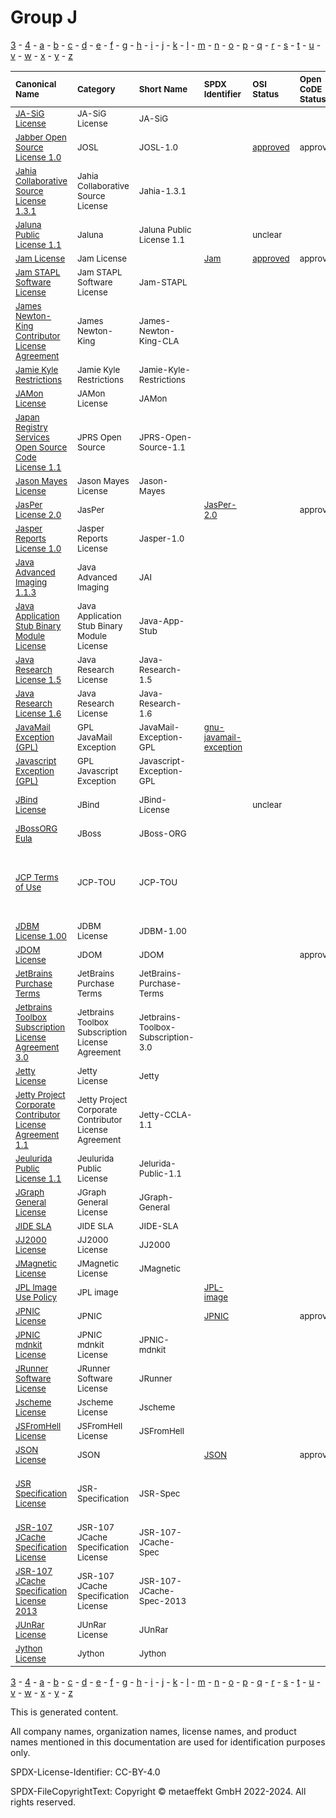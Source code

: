 # Group J

[3](../[3]/README.md) -
[4](../[4]/README.md) -
[a](../[a]/README.md) - 
[b](../[b]/README.md) - 
[c](../[c]/README.md) - 
[d](../[d]/README.md) - 
[e](../[e]/README.md) - 
[f](../[f]/README.md) - 
[g](../[g]/README.md) - 
[h](../[h]/README.md) - 
[i](../[i]/README.md) - 
[j](../[j]/README.md) - 
[k](../[k]/README.md) - 
[l](../[l]/README.md) - 
[m](../[m]/README.md) - 
[n](../[n]/README.md) - 
[o](../[o]/README.md) - 
[p](../[p]/README.md) - 
[q](../[q]/README.md) - 
[r](../[r]/README.md) - 
[s](../[s]/README.md) - 
[t](../[t]/README.md) - 
[u](../[u]/README.md) - 
[v](../[v]/README.md) - 
[w](../[w]/README.md) - 
[x](../[x]/README.md) - 
[y](../[y]/README.md) - 
[z](../[z]/README.md)

|<sup>Canonical Name</sup>|<sup>Category</sup>|<sup>Short Name</sup>|<sup>SPDX Identifier</sup>|<sup>OSI Status</sup>|<sup>Open CoDE Status</sup>|<sup>ScanCode</sup>|<sup>Matched ScanCode</sup>|<sup>Type</sup>|
| :-- | :-- | :-- | :-- | :-- | :-- | :-- | :-- | :-- |
|<sup>[JA-SiG License]([ja]/JA-SiG-License.yaml)</sup>|<sup>JA-SiG License</sup>|<sup>JA-SiG</sup>| | | |<sup>[ja-sig](https://github.com/nexB/scancode-toolkit/blob/develop/src/licensedcode/data/licenses/ja-sig.LICENSE)</sup>|<sup>[ja-sig](https://github.com/nexB/scancode-toolkit/blob/develop/src/licensedcode/data/licenses/ja-sig.LICENSE)</sup>|<sup>terms</sup>|
|<sup>[Jabber Open Source License 1.0]([ja]/Jabber-Open-Source-License-1.0.yaml)</sup>|<sup>JOSL</sup>|<sup>JOSL-1.0</sup>| |<sup>[approved](https://opensource.org/licenses/?ls=JOSL-1.0)</sup>|<sup>approved</sup>|<sup>[josl-1.0](https://github.com/nexB/scancode-toolkit/blob/develop/src/licensedcode/data/licenses/josl-1.0.LICENSE)</sup>|<sup>[josl-1.0](https://github.com/nexB/scancode-toolkit/blob/develop/src/licensedcode/data/licenses/josl-1.0.LICENSE)</sup>|<sup>terms</sup>|
|<sup>[Jahia Collaborative Source License 1.3.1]([ja]/Jahia-Collaborative-Source-License-1.3.1.yaml)</sup>|<sup>Jahia Collaborative Source License</sup>|<sup>Jahia-1.3.1</sup>| | | |<sup>[jahia-1.3.1](https://github.com/nexB/scancode-toolkit/blob/develop/src/licensedcode/data/licenses/jahia-1.3.1.LICENSE)</sup>|<sup>[jahia-1.3.1](https://github.com/nexB/scancode-toolkit/blob/develop/src/licensedcode/data/licenses/jahia-1.3.1.LICENSE)</sup>|<sup>terms</sup>|
|<sup>[Jaluna Public License 1.1]([ja]/Jaluna-Public-License-1.1.yaml)</sup>|<sup>Jaluna</sup>|<sup>Jaluna Public License 1.1</sup>| |<sup>unclear</sup>| | |<sup>[mpl-1.1](https://github.com/nexB/scancode-toolkit/blob/develop/src/licensedcode/data/licenses/mpl-1.1.LICENSE), [warranty-disclaimer](https://github.com/nexB/scancode-toolkit/blob/develop/src/licensedcode/data/licenses/warranty-disclaimer.LICENSE)</sup>|<sup>terms</sup>|
|<sup>[Jam License]([ja]/Jam-License.yaml)</sup>|<sup>Jam License</sup>|<sup> </sup>|<sup>[Jam](https://spdx.org/licenses/Jam.html)</sup>|<sup>[approved](https://opensource.org/licenses/?ls=Jam)</sup>|<sup>approved</sup>|<sup>[jam](https://github.com/nexB/scancode-toolkit/blob/develop/src/licensedcode/data/licenses/jam.LICENSE)</sup>|<sup>[jam](https://github.com/nexB/scancode-toolkit/blob/develop/src/licensedcode/data/licenses/jam.LICENSE)</sup>|<sup>terms</sup>|
|<sup>[Jam STAPL Software License]([ja]/Jam-STAPL-Software-License.yaml)</sup>|<sup>Jam STAPL Software License</sup>|<sup>Jam-STAPL</sup>| | | |<sup>[jam-stapl](https://github.com/nexB/scancode-toolkit/blob/develop/src/licensedcode/data/licenses/jam-stapl.LICENSE)</sup>|<sup>[jam-stapl](https://github.com/nexB/scancode-toolkit/blob/develop/src/licensedcode/data/licenses/jam-stapl.LICENSE)</sup>|<sup>terms</sup>|
|<sup>[James Newton-King Contributor License Agreement]([ja]/James-Newton-King-Contributor-License-Agreement.yaml)</sup>|<sup>James Newton-King</sup>|<sup>James-Newton-King-CLA</sup>| | | |<sup>[newton-king-cla](https://github.com/nexB/scancode-toolkit/blob/develop/src/licensedcode/data/licenses/newton-king-cla.LICENSE)</sup>|<sup>[newton-king-cla](https://github.com/nexB/scancode-toolkit/blob/develop/src/licensedcode/data/licenses/newton-king-cla.LICENSE)</sup>|<sup>terms</sup>|
|<sup>[Jamie Kyle Restrictions]([ja]/Jamie-Kyle-Restrictions.yaml)</sup>|<sup>Jamie Kyle Restrictions</sup>|<sup>Jamie-Kyle-Restrictions</sup>| | | | | |<sup>restriction</sup>|
|<sup>[JAMon License]([ja]/JAMon-License.yaml)</sup>|<sup>JAMon License</sup>|<sup>JAMon</sup>| | | |<sup>[jamon](https://github.com/nexB/scancode-toolkit/blob/develop/src/licensedcode/data/licenses/jamon.LICENSE)</sup>|<sup>[jamon](https://github.com/nexB/scancode-toolkit/blob/develop/src/licensedcode/data/licenses/jamon.LICENSE)</sup>|<sup>terms</sup>|
|<sup>[Japan Registry Services Open Source Code License 1.1]([ja]/Japan-Registry-Services-Open-Source-Code-License-1.1.yaml)</sup>|<sup>JPRS Open Source</sup>|<sup>JPRS-Open-Source-1.1</sup>| | | |<sup>[jprs-oscl-1.1](https://github.com/nexB/scancode-toolkit/blob/develop/src/licensedcode/data/licenses/jprs-oscl-1.1.LICENSE)</sup>|<sup>[jprs-oscl-1.1](https://github.com/nexB/scancode-toolkit/blob/develop/src/licensedcode/data/licenses/jprs-oscl-1.1.LICENSE)</sup>|<sup>terms</sup>|
|<sup>[Jason Mayes License]([ja]/Jason-Mayes-License.yaml)</sup>|<sup>Jason Mayes License</sup>|<sup>Jason-Mayes</sup>| | | |<sup>[jason-mayes](https://github.com/nexB/scancode-toolkit/blob/develop/src/licensedcode/data/licenses/jason-mayes.LICENSE)</sup>|<sup>[jason-mayes](https://github.com/nexB/scancode-toolkit/blob/develop/src/licensedcode/data/licenses/jason-mayes.LICENSE)</sup>|<sup>terms</sup>|
|<sup>[JasPer License 2.0]([ja]/JasPer-License-2.0.yaml)</sup>|<sup>JasPer</sup>|<sup> </sup>|<sup>[JasPer-2.0](https://spdx.org/licenses/JasPer-2.0.html)</sup>| |<sup>approved</sup>|<sup>[jasper-2.0](https://github.com/nexB/scancode-toolkit/blob/develop/src/licensedcode/data/licenses/jasper-2.0.LICENSE)</sup>|<sup>[jasper-2.0](https://github.com/nexB/scancode-toolkit/blob/develop/src/licensedcode/data/licenses/jasper-2.0.LICENSE)</sup>|<sup>terms</sup>|
|<sup>[Jasper Reports License 1.0]([ja]/Jasper-Reports-License-1.0.yaml)</sup>|<sup>Jasper Reports License</sup>|<sup>Jasper-1.0</sup>| | | |<sup>[jasper-1.0](https://github.com/nexB/scancode-toolkit/blob/develop/src/licensedcode/data/licenses/jasper-1.0.LICENSE)</sup>| |<sup>terms</sup>|
|<sup>[Java Advanced Imaging 1.1.3]([ja]/Java-Advanced-Imaging-1.1.3.yaml)</sup>|<sup>Java Advanced Imaging</sup>|<sup>JAI</sup>| | | |<sup>[sun-bcl-11-08](https://github.com/nexB/scancode-toolkit/blob/develop/src/licensedcode/data/licenses/sun-bcl-11-08.LICENSE)</sup>|<sup>[sun-bcl-11-08](https://github.com/nexB/scancode-toolkit/blob/develop/src/licensedcode/data/licenses/sun-bcl-11-08.LICENSE)</sup>|<sup>terms</sup>|
|<sup>[Java Application Stub Binary Module License]([ja]/Java-Application-Stub-Binary-Module-License.yaml)</sup>|<sup>Java Application Stub Binary Module License</sup>|<sup>Java-App-Stub</sup>| | | |<sup>[java-app-stub](https://github.com/nexB/scancode-toolkit/blob/develop/src/licensedcode/data/licenses/java-app-stub.LICENSE)</sup>|<sup>[java-app-stub](https://github.com/nexB/scancode-toolkit/blob/develop/src/licensedcode/data/licenses/java-app-stub.LICENSE)</sup>|<sup>terms</sup>|
|<sup>[Java Research License 1.5]([ja]/Java-Research-License-1.5.yaml)</sup>|<sup>Java Research License</sup>|<sup>Java-Research-1.5</sup>| | | |<sup>[java-research-1.5](https://github.com/nexB/scancode-toolkit/blob/develop/src/licensedcode/data/licenses/java-research-1.5.LICENSE)</sup>|<sup>[java-research-1.5](https://github.com/nexB/scancode-toolkit/blob/develop/src/licensedcode/data/licenses/java-research-1.5.LICENSE)</sup>|<sup>terms</sup>|
|<sup>[Java Research License 1.6]([ja]/Java-Research-License-1.6.yaml)</sup>|<sup>Java Research License</sup>|<sup>Java-Research-1.6</sup>| | | |<sup>[java-research-1.6](https://github.com/nexB/scancode-toolkit/blob/develop/src/licensedcode/data/licenses/java-research-1.6.LICENSE)</sup>|<sup>[java-research-1.6](https://github.com/nexB/scancode-toolkit/blob/develop/src/licensedcode/data/licenses/java-research-1.6.LICENSE)</sup>|<sup>terms</sup>|
|<sup>[JavaMail Exception (GPL)]([ja]/JavaMail-Exception-(GPL).yaml)</sup>|<sup>GPL JavaMail Exception</sup>|<sup>JavaMail-Exception-GPL</sup>|<sup>[gnu-javamail-exception](https://spdx.org/licenses/gnu-javamail-exception.html)</sup>| | |<sup>[gnu-javamail-exception](https://github.com/nexB/scancode-toolkit/blob/develop/src/licensedcode/data/licenses/gnu-javamail-exception.LICENSE)</sup>|<sup>[gnu-javamail-exception](https://github.com/nexB/scancode-toolkit/blob/develop/src/licensedcode/data/licenses/gnu-javamail-exception.LICENSE)</sup>|<sup>exception</sup>|
|<sup>[Javascript Exception (GPL)]([ja]/Javascript-Exception-(GPL).yaml)</sup>|<sup>GPL Javascript Exception</sup>|<sup>Javascript-Exception-GPL</sup>| | | |<sup>[javascript-exception-2.0](https://github.com/nexB/scancode-toolkit/blob/develop/src/licensedcode/data/licenses/javascript-exception-2.0.LICENSE)</sup>|<sup>[javascript-exception-2.0](https://github.com/nexB/scancode-toolkit/blob/develop/src/licensedcode/data/licenses/javascript-exception-2.0.LICENSE)</sup>|<sup>exception</sup>|
|<sup>[JBind License]([jb]/JBind-License.yaml)</sup>|<sup>JBind</sup>|<sup>JBind-License</sup>| |<sup>unclear</sup>| | |<sup>[apache-2.0](https://github.com/nexB/scancode-toolkit/blob/develop/src/licensedcode/data/licenses/apache-2.0.LICENSE), [jdom](https://github.com/nexB/scancode-toolkit/blob/develop/src/licensedcode/data/licenses/jdom.LICENSE), [openssl](https://github.com/nexB/scancode-toolkit/blob/develop/src/licensedcode/data/licenses/openssl.LICENSE)</sup>|<sup>terms</sup>|
|<sup>[JBossORG Eula]([jb]/JBossORG-Eula.yaml)</sup>|<sup>JBoss</sup>|<sup>JBoss-ORG</sup>| | | |<sup>[jboss-eula](https://github.com/nexB/scancode-toolkit/blob/develop/src/licensedcode/data/licenses/jboss-eula.LICENSE)</sup>|<sup>[jboss-eula](https://github.com/nexB/scancode-toolkit/blob/develop/src/licensedcode/data/licenses/jboss-eula.LICENSE)</sup>|<sup>terms</sup>|
|<sup>[JCP Terms of Use]([jc]/JCP-Terms-of-Use.yaml)</sup>|<sup>JCP-TOU</sup>|<sup>JCP-TOU</sup>| | | | |<sup>[unknown](https://github.com/nexB/scancode-toolkit/blob/develop/src/licensedcode/data/licenses/unknown.LICENSE), [unknown-license-reference](https://github.com/nexB/scancode-toolkit/blob/develop/src/licensedcode/data/licenses/unknown-license-reference.LICENSE), [warranty-disclaimer](https://github.com/nexB/scancode-toolkit/blob/develop/src/licensedcode/data/licenses/warranty-disclaimer.LICENSE), [zeusbench](https://github.com/nexB/scancode-toolkit/blob/develop/src/licensedcode/data/licenses/zeusbench.LICENSE)</sup>|<sup>terms</sup>|
|<sup>[JDBM License 1.00]([jd]/JDBM-License-1.00.yaml)</sup>|<sup>JDBM License</sup>|<sup>JDBM-1.00</sup>| | | |<sup>[jdbm-1.00](https://github.com/nexB/scancode-toolkit/blob/develop/src/licensedcode/data/licenses/jdbm-1.00.LICENSE)</sup>|<sup>[jdbm-1.00](https://github.com/nexB/scancode-toolkit/blob/develop/src/licensedcode/data/licenses/jdbm-1.00.LICENSE)</sup>|<sup>terms</sup>|
|<sup>[JDOM License]([jd]/JDOM-License.yaml)</sup>|<sup>JDOM</sup>|<sup>JDOM</sup>| | |<sup>approved</sup>|<sup>[jdom](https://github.com/nexB/scancode-toolkit/blob/develop/src/licensedcode/data/licenses/jdom.LICENSE)</sup>|<sup>[jdom](https://github.com/nexB/scancode-toolkit/blob/develop/src/licensedcode/data/licenses/jdom.LICENSE)</sup>|<sup>terms</sup>|
|<sup>[JetBrains Purchase Terms]([je]/JetBrains-Purchase-Terms.yaml)</sup>|<sup>JetBrains Purchase Terms</sup>|<sup>JetBrains-Purchase-Terms</sup>| | | |<sup>[jetbrains-purchase-terms](https://github.com/nexB/scancode-toolkit/blob/develop/src/licensedcode/data/licenses/jetbrains-purchase-terms.LICENSE)</sup>|<sup>[jetbrains-purchase-terms](https://github.com/nexB/scancode-toolkit/blob/develop/src/licensedcode/data/licenses/jetbrains-purchase-terms.LICENSE)</sup>|<sup>terms</sup>|
|<sup>[Jetbrains Toolbox Subscription License Agreement 3.0]([je]/Jetbrains-Toolbox-Subscription-License-Agreement-3.0.yaml)</sup>|<sup>Jetbrains Toolbox Subscription License Agreement</sup>|<sup>Jetbrains-Toolbox-Subscription-3.0</sup>| | | |<sup>[jetbrains-toolbox-open-source-3](https://github.com/nexB/scancode-toolkit/blob/develop/src/licensedcode/data/licenses/jetbrains-toolbox-open-source-3.LICENSE)</sup>|<sup>[jetbrains-toolbox-open-source-3](https://github.com/nexB/scancode-toolkit/blob/develop/src/licensedcode/data/licenses/jetbrains-toolbox-open-source-3.LICENSE)</sup>|<sup>terms</sup>|
|<sup>[Jetty License]([je]/Jetty-License.yaml)</sup>|<sup>Jetty License</sup>|<sup>Jetty</sup>| | | |<sup>[jetty](https://github.com/nexB/scancode-toolkit/blob/develop/src/licensedcode/data/licenses/jetty.LICENSE)</sup>|<sup>[jetty](https://github.com/nexB/scancode-toolkit/blob/develop/src/licensedcode/data/licenses/jetty.LICENSE)</sup>|<sup>terms</sup>|
|<sup>[Jetty Project Corporate Contributor License Agreement 1.1]([je]/Jetty-Project-Corporate-Contributor-License-Agreement-1.1.yaml)</sup>|<sup>Jetty Project Corporate Contributor License Agreement</sup>|<sup>Jetty-CCLA-1.1</sup>| | | |<sup>[jetty-ccla-1.1](https://github.com/nexB/scancode-toolkit/blob/develop/src/licensedcode/data/licenses/jetty-ccla-1.1.LICENSE)</sup>|<sup>[jetty-ccla-1.1](https://github.com/nexB/scancode-toolkit/blob/develop/src/licensedcode/data/licenses/jetty-ccla-1.1.LICENSE)</sup>|<sup>terms</sup>|
|<sup>[Jeulurida Public License 1.1]([je]/Jeulurida-Public-License-1.1.yaml)</sup>|<sup>Jeulurida Public License</sup>|<sup>Jelurida-Public-1.1</sup>| | | |<sup>[jelurida-public-1.1](https://github.com/nexB/scancode-toolkit/blob/develop/src/licensedcode/data/licenses/jelurida-public-1.1.LICENSE)</sup>|<sup>[jelurida-public-1.1](https://github.com/nexB/scancode-toolkit/blob/develop/src/licensedcode/data/licenses/jelurida-public-1.1.LICENSE)</sup>|<sup>terms</sup>|
|<sup>[JGraph General License]([jg]/JGraph-General-License.yaml)</sup>|<sup>JGraph General License</sup>|<sup>JGraph-General</sup>| | | |<sup>[jgraph-general](https://github.com/nexB/scancode-toolkit/blob/develop/src/licensedcode/data/licenses/jgraph-general.LICENSE)</sup>|<sup>[jgraph-general](https://github.com/nexB/scancode-toolkit/blob/develop/src/licensedcode/data/licenses/jgraph-general.LICENSE)</sup>|<sup>terms</sup>|
|<sup>[JIDE SLA]([ji]/JIDE-SLA.yaml)</sup>|<sup>JIDE SLA</sup>|<sup>JIDE-SLA</sup>| | | |<sup>[jide-sla](https://github.com/nexB/scancode-toolkit/blob/develop/src/licensedcode/data/licenses/jide-sla.LICENSE)</sup>|<sup>[jide-sla](https://github.com/nexB/scancode-toolkit/blob/develop/src/licensedcode/data/licenses/jide-sla.LICENSE)</sup>|<sup>terms</sup>|
|<sup>[JJ2000 License]([jj]/JJ2000-License.yaml)</sup>|<sup>JJ2000 License</sup>|<sup>JJ2000</sup>| | | |<sup>[jj2000](https://github.com/nexB/scancode-toolkit/blob/develop/src/licensedcode/data/licenses/jj2000.LICENSE)</sup>|<sup>[jj2000](https://github.com/nexB/scancode-toolkit/blob/develop/src/licensedcode/data/licenses/jj2000.LICENSE)</sup>|<sup>terms</sup>|
|<sup>[JMagnetic License]([jm]/JMagnetic-License.yaml)</sup>|<sup>JMagnetic License</sup>|<sup>JMagnetic</sup>| | | |<sup>[jmagnetic](https://github.com/nexB/scancode-toolkit/blob/develop/src/licensedcode/data/licenses/jmagnetic.LICENSE)</sup>|<sup>[jmagnetic](https://github.com/nexB/scancode-toolkit/blob/develop/src/licensedcode/data/licenses/jmagnetic.LICENSE)</sup>|<sup>terms</sup>|
|<sup>[JPL Image Use Policy]([jp]/JPL-Image-Use-Policy.yaml)</sup>|<sup>JPL image</sup>|<sup> </sup>|<sup>[JPL-image](https://spdx.org/licenses/JPL-image.html)</sup>| | |<sup>[jpl-image](https://github.com/nexB/scancode-toolkit/blob/develop/src/licensedcode/data/licenses/jpl-image.LICENSE)</sup>|<sup>[jpl-image](https://github.com/nexB/scancode-toolkit/blob/develop/src/licensedcode/data/licenses/jpl-image.LICENSE)</sup>|<sup>terms</sup>|
|<sup>[JPNIC License]([jp]/JPNIC-License.yaml)</sup>|<sup>JPNIC</sup>|<sup> </sup>|<sup>[JPNIC](https://spdx.org/licenses/JPNIC.html)</sup>| |<sup>approved</sup>|<sup>[jpnic-idnkit](https://github.com/nexB/scancode-toolkit/blob/develop/src/licensedcode/data/licenses/jpnic-idnkit.LICENSE)</sup>|<sup>[jpnic-idnkit](https://github.com/nexB/scancode-toolkit/blob/develop/src/licensedcode/data/licenses/jpnic-idnkit.LICENSE)</sup>|<sup>terms</sup>|
|<sup>[JPNIC mdnkit License]([jp]/JPNIC-mdnkit-License.yaml)</sup>|<sup>JPNIC mdnkit License</sup>|<sup>JPNIC-mdnkit</sup>| | | |<sup>[jpnic-mdnkit](https://github.com/nexB/scancode-toolkit/blob/develop/src/licensedcode/data/licenses/jpnic-mdnkit.LICENSE)</sup>|<sup>[jpnic-mdnkit](https://github.com/nexB/scancode-toolkit/blob/develop/src/licensedcode/data/licenses/jpnic-mdnkit.LICENSE)</sup>|<sup>terms</sup>|
|<sup>[JRunner Software License]([jr]/JRunner-Software-License.yaml)</sup>|<sup>JRunner Software License</sup>|<sup>JRunner</sup>| | | |<sup>[jrunner](https://github.com/nexB/scancode-toolkit/blob/develop/src/licensedcode/data/licenses/jrunner.LICENSE)</sup>|<sup>[jrunner](https://github.com/nexB/scancode-toolkit/blob/develop/src/licensedcode/data/licenses/jrunner.LICENSE)</sup>|<sup>terms</sup>|
|<sup>[Jscheme License]([js]/Jscheme-License.yaml)</sup>|<sup>Jscheme License</sup>|<sup>Jscheme</sup>| | | |<sup>[jscheme](https://github.com/nexB/scancode-toolkit/blob/develop/src/licensedcode/data/licenses/jscheme.LICENSE)</sup>|<sup>[jscheme](https://github.com/nexB/scancode-toolkit/blob/develop/src/licensedcode/data/licenses/jscheme.LICENSE)</sup>|<sup>terms</sup>|
|<sup>[JSFromHell License]([js]/JSFromHell-License.yaml)</sup>|<sup>JSFromHell License</sup>|<sup>JSFromHell</sup>| | | |<sup>[jsfromhell](https://github.com/nexB/scancode-toolkit/blob/develop/src/licensedcode/data/licenses/jsfromhell.LICENSE)</sup>|<sup>[jsfromhell](https://github.com/nexB/scancode-toolkit/blob/develop/src/licensedcode/data/licenses/jsfromhell.LICENSE)</sup>|<sup>terms</sup>|
|<sup>[JSON License]([js]/JSON-License.yaml)</sup>|<sup>JSON</sup>|<sup> </sup>|<sup>[JSON](https://spdx.org/licenses/JSON.html)</sup>| |<sup>approved</sup>|<sup>[json](https://github.com/nexB/scancode-toolkit/blob/develop/src/licensedcode/data/licenses/json.LICENSE)</sup>|<sup>[json](https://github.com/nexB/scancode-toolkit/blob/develop/src/licensedcode/data/licenses/json.LICENSE)</sup>|<sup>terms</sup>|
|<sup>[JSR Specification License]([js]/JSR-Specification-License.yaml)</sup>|<sup>JSR-Specification</sup>|<sup>JSR-Spec</sup>| | | | |<sup>[proprietary-license](https://github.com/nexB/scancode-toolkit/blob/develop/src/licensedcode/data/licenses/proprietary-license.LICENSE), [sun-jsr-spec-04-2006](https://github.com/nexB/scancode-toolkit/blob/develop/src/licensedcode/data/licenses/sun-jsr-spec-04-2006.LICENSE)</sup>|<sup>terms</sup>|
|<sup>[JSR-107 JCache Specification License]([js]/JSR-107-JCache-Specification-License.yaml)</sup>|<sup>JSR-107 JCache Specification License</sup>|<sup>JSR-107-JCache-Spec</sup>| | | |<sup>[jsr-107-jcache-spec](https://github.com/nexB/scancode-toolkit/blob/develop/src/licensedcode/data/licenses/jsr-107-jcache-spec.LICENSE)</sup>|<sup>[jsr-107-jcache-spec](https://github.com/nexB/scancode-toolkit/blob/develop/src/licensedcode/data/licenses/jsr-107-jcache-spec.LICENSE)</sup>|<sup>terms</sup>|
|<sup>[JSR-107 JCache Specification License 2013]([js]/JSR-107-JCache-Specification-License-2013.yaml)</sup>|<sup>JSR-107 JCache Specification License</sup>|<sup>JSR-107-JCache-Spec-2013</sup>| | | |<sup>[jsr-107-jcache-spec-2013](https://github.com/nexB/scancode-toolkit/blob/develop/src/licensedcode/data/licenses/jsr-107-jcache-spec-2013.LICENSE)</sup>|<sup>[jsr-107-jcache-spec-2013](https://github.com/nexB/scancode-toolkit/blob/develop/src/licensedcode/data/licenses/jsr-107-jcache-spec-2013.LICENSE)</sup>|<sup>terms</sup>|
|<sup>[JUnRar License]([ju]/JUnRar-License.yaml)</sup>|<sup>JUnRar License</sup>|<sup>JUnRar</sup>| | | | |<sup>[unrar](https://github.com/nexB/scancode-toolkit/blob/develop/src/licensedcode/data/licenses/unrar.LICENSE)</sup>|<sup>terms</sup>|
|<sup>[Jython License]([jy]/Jython-License.yaml)</sup>|<sup>Jython</sup>|<sup>Jython</sup>| | | |<sup>[jython](https://github.com/nexB/scancode-toolkit/blob/develop/src/licensedcode/data/licenses/jython.LICENSE)</sup>|<sup>[jython](https://github.com/nexB/scancode-toolkit/blob/develop/src/licensedcode/data/licenses/jython.LICENSE)</sup>|<sup>terms</sup>|

[3](../[3]/README.md) -
[4](../[4]/README.md) -
[a](../[a]/README.md) - 
[b](../[b]/README.md) - 
[c](../[c]/README.md) - 
[d](../[d]/README.md) - 
[e](../[e]/README.md) - 
[f](../[f]/README.md) - 
[g](../[g]/README.md) - 
[h](../[h]/README.md) - 
[i](../[i]/README.md) - 
[j](../[j]/README.md) - 
[k](../[k]/README.md) - 
[l](../[l]/README.md) - 
[m](../[m]/README.md) - 
[n](../[n]/README.md) - 
[o](../[o]/README.md) - 
[p](../[p]/README.md) - 
[q](../[q]/README.md) - 
[r](../[r]/README.md) - 
[s](../[s]/README.md) - 
[t](../[t]/README.md) - 
[u](../[u]/README.md) - 
[v](../[v]/README.md) - 
[w](../[w]/README.md) - 
[x](../[x]/README.md) - 
[y](../[y]/README.md) - 
[z](../[z]/README.md)


This is generated content.

All company names, organization names, license names, and product names mentioned in this documentation are used for identification purposes only.

SPDX-License-Identifier: CC-BY-4.0

SPDX-FileCopyrightText: Copyright © metaeffekt GmbH 2022-2024. All rights reserved.
